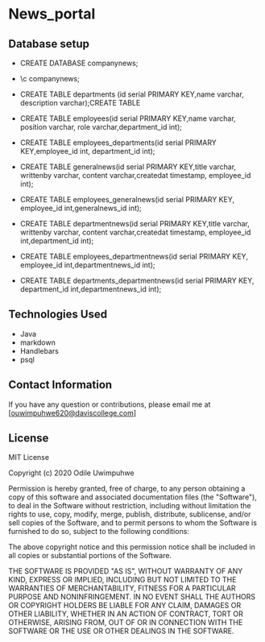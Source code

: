 # News_portal


## Database setup

* CREATE DATABASE companynews;

* \c companynews;

* CREATE TABLE departments (id serial PRIMARY KEY,name varchar, description varchar);CREATE TABLE

* CREATE TABLE employees(id serial PRIMARY KEY,name varchar, position varchar, role varchar,department_id int);

* CREATE TABLE employees_departments(id serial PRIMARY KEY,employee_id int, department_id int);

* CREATE TABLE generalnews(id serial PRIMARY KEY,title varchar, writtenby varchar, content varchar,createdat timestamp, employee_id int);

* CREATE TABLE employees_generalnews(id serial PRIMARY KEY, employee_id int,generalnews_id int);

* CREATE TABLE departmentnews(id serial PRIMARY KEY,title varchar, writtenby varchar, content varchar,createdat timestamp, employee_id int,department_id int);

* CREATE TABLE employees_departmentnews(id serial PRIMARY KEY, employee_id int,departmentnews_id int);

* CREATE TABLE departments_departmentnews(id serial PRIMARY KEY, department_id int,departmentnews_id int);


## Technologies Used

* Java
* markdown
* Handlebars
* psql


## Contact Information 

If you have any question or contributions, please email me at [ouwimpuhwe620@daviscollege.com]

## License

MIT License

Copyright (c) 2020 Odile Uwimpuhwe

Permission is hereby granted, free of charge, to any person obtaining a copy
of this software and associated documentation files (the "Software"), to deal
in the Software without restriction, including without limitation the rights
to use, copy, modify, merge, publish, distribute, sublicense, and/or sell
copies of the Software, and to permit persons to whom the Software is
furnished to do so, subject to the following conditions:

The above copyright notice and this permission notice shall be included in all
copies or substantial portions of the Software.

THE SOFTWARE IS PROVIDED "AS IS", WITHOUT WARRANTY OF ANY KIND, EXPRESS OR
IMPLIED, INCLUDING BUT NOT LIMITED TO THE WARRANTIES OF MERCHANTABILITY,
FITNESS FOR A PARTICULAR PURPOSE AND NONINFRINGEMENT. IN NO EVENT SHALL THE
AUTHORS OR COPYRIGHT HOLDERS BE LIABLE FOR ANY CLAIM, DAMAGES OR OTHER
LIABILITY, WHETHER IN AN ACTION OF CONTRACT, TORT OR OTHERWISE, ARISING FROM,
OUT OF OR IN CONNECTION WITH THE SOFTWARE OR THE USE OR OTHER DEALINGS IN THE
SOFTWARE.
